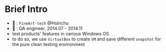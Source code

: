 # Brief Intro
- :office: : `FineArt-tech` @Hsinchu
- :construction_worker: : QA engineer, 2014.07 - 2014.11
- test products' features in various Windows OS
- to do so, we use `VirtualBox` to create `VM` and save different `snapshot` for the pure clean testing environment
